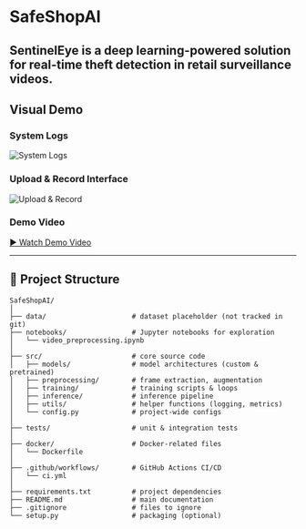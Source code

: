 # SafeShopAI
SentinelEye is a deep learning-powered solution for real-time theft detection in retail surveillance videos.
---
## **Visual Demo**

### **System Logs**
![System Logs](Assets/SystemLogs.png)

### **Upload & Record Interface**
![Upload & Record](Assets/UploadRecord.png)

### **Demo Video**
[▶ Watch Demo Video](Assets/demo_video.mp4)

---

## **📂 Project Structure**
```
SafeShopAI/
│
├── data/                     # dataset placeholder (not tracked in git)
├── notebooks/                # Jupyter notebooks for exploration
│   └── video_preprocessing.ipynb
│
├── src/                      # core source code
│   ├── models/               # model architectures (custom & pretrained)
│   ├── preprocessing/        # frame extraction, augmentation
│   ├── training/             # training scripts & loops
│   ├── inference/            # inference pipeline
│   ├── utils/                # helper functions (logging, metrics)
│   └── config.py             # project-wide configs
│
├── tests/                    # unit & integration tests
│
├── docker/                   # Docker-related files
│   └── Dockerfile
│
├── .github/workflows/        # GitHub Actions CI/CD
│   └── ci.yml
│
├── requirements.txt          # project dependencies
├── README.md                 # main documentation
├── .gitignore                # files to ignore
└── setup.py                  # packaging (optional)
```
